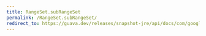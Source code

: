 ```yaml
---
title: RangeSet.subRangeSet
permalink: /RangeSet.subRangeSet/
redirect_to: https://guava.dev/releases/snapshot-jre/api/docs/com/google/common/collect/RangeSet.html#subRangeSet-com.google.common.collect.Range-
---
```

